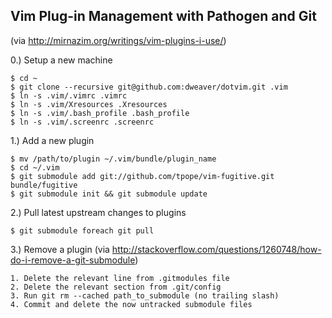 Vim Plug-in Management with Pathogen and Git
--------------------------------------------
(via http://mirnazim.org/writings/vim-plugins-i-use/)

0.) Setup a new machine

```
$ cd ~
$ git clone --recursive git@github.com:dweaver/dotvim.git .vim
$ ln -s .vim/.vimrc .vimrc
$ ln -s .vim/Xresources .Xresources
$ ln -s .vim/.bash_profile .bash_profile
$ ln -s .vim/.screenrc .screenrc
```

1.) Add a new plugin

```
$ mv /path/to/plugin ~/.vim/bundle/plugin_name 
$ cd ~/.vim
$ git submodule add git://github.com/tpope/vim-fugitive.git bundle/fugitive
$ git submodule init && git submodule update
```

2.) Pull latest upstream changes to plugins
```
$ git submodule foreach git pull
```

3.) Remove a plugin
    (via http://stackoverflow.com/questions/1260748/how-do-i-remove-a-git-submodule)

    1. Delete the relevant line from .gitmodules file
    2. Delete the relevant section from .git/config
    3. Run git rm --cached path_to_submodule (no trailing slash)
    4. Commit and delete the now untracked submodule files
